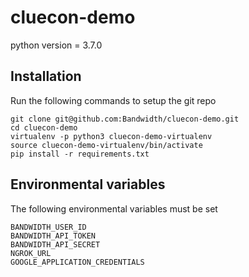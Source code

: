 # cluecon-demo
python version = 3.7.0

## Installation

Run the following commands to setup the git repo

```
git clone git@github.com:Bandwidth/cluecon-demo.git
cd cluecon-demo
virtualenv -p python3 cluecon-demo-virtualenv
source cluecon-demo-virtualenv/bin/activate
pip install -r requirements.txt
```

## Environmental variables

The following environmental variables must be set

```
BANDWIDTH_USER_ID
BANDWIDTH_API_TOKEN
BANDWIDTH_API_SECRET 
NGROK_URL
GOOGLE_APPLICATION_CREDENTIALS
```
